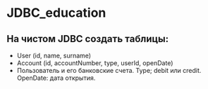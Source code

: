 # JDBC_education

## На чистом JDBC создать таблицы:
- User (id, name, surname)
- Account (id, accountNumber, type, userId, openDate)
- Пользователь и его банковские счета. Type; debit или credit. OpenDate: дата открытия.
